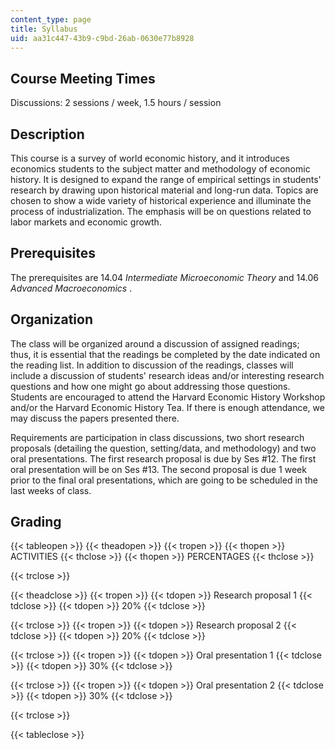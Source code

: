 ```yaml
---
content_type: page
title: Syllabus
uid: aa31c447-43b9-c9bd-26ab-0630e77b8928
---
```


Course Meeting Times
--------------------

Discussions: 2 sessions / week, 1.5 hours / session

Description
-----------

This course is a survey of world economic history, and it introduces economics students to the subject matter and methodology of economic history. It is designed to expand the range of empirical settings in students' research by drawing upon historical material and long-run data. Topics are chosen to show a wide variety of historical experience and illuminate the process of industrialization. The emphasis will be on questions related to labor markets and economic growth.

Prerequisites
-------------

The prerequisites are 14.04 _Intermediate Microeconomic Theory_ and 14.06 _Advanced Macroeconomics_ .

Organization
------------

The class will be organized around a discussion of assigned readings; thus, it is essential that the readings be completed by the date indicated on the reading list. In addition to discussion of the readings, classes will include a discussion of students' research ideas and/or interesting research questions and how one might go about addressing those questions. Students are encouraged to attend the Harvard Economic History Workshop and/or the Harvard Economic History Tea. If there is enough attendance, we may discuss the papers presented there.

Requirements are participation in class discussions, two short research proposals (detailing the question, setting/data, and methodology) and two oral presentations. The first research proposal is due by Ses #12. The first oral presentation will be on Ses #13. The second proposal is due 1 week prior to the final oral presentations, which are going to be scheduled in the last weeks of class.

Grading
-------

{{< tableopen >}}
{{< theadopen >}}
{{< tropen >}}
{{< thopen >}}
ACTIVITIES
{{< thclose >}}
{{< thopen >}}
PERCENTAGES
{{< thclose >}}

{{< trclose >}}

{{< theadclose >}}
{{< tropen >}}
{{< tdopen >}}
Research proposal 1
{{< tdclose >}}
{{< tdopen >}}
20%
{{< tdclose >}}

{{< trclose >}}
{{< tropen >}}
{{< tdopen >}}
Research proposal 2
{{< tdclose >}}
{{< tdopen >}}
20%
{{< tdclose >}}

{{< trclose >}}
{{< tropen >}}
{{< tdopen >}}
Oral presentation 1
{{< tdclose >}}
{{< tdopen >}}
30%
{{< tdclose >}}

{{< trclose >}}
{{< tropen >}}
{{< tdopen >}}
Oral presentation 2
{{< tdclose >}}
{{< tdopen >}}
30%
{{< tdclose >}}

{{< trclose >}}

{{< tableclose >}}